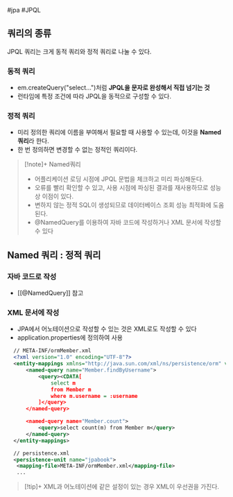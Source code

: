 #jpa #JPQL 

## 쿼리의 종류
JPQL 쿼리는 크게 동적 쿼리와 정적 쿼리로 나눌 수 있다.

### 동적 쿼리
+ em.createQuery("select...")처럼 **JPQL을 문자로 완성해서 직접 넘기는 것**
+ 런타임에 특정 조건에 따라 JPQL을 동적으로 구성할 수 있다.

### 정적 쿼리
+ 미리 정의한 쿼리에 이름을 부여해서 필요할 때 사용할 수 있는데, 이것을 **Named 쿼리**라 한다.
+ 한 번 정의하면 변경할 수 없는 정적인 쿼리이다.

> [!note]+ Named쿼리
> + 어플리케이션 로딩 시점에 JPQL 문법을 체크하고 미리 파싱해둔다.
> + 오류를 빨리 확인할 수 있고, 사용 시점에 파싱된 결과를 재사용하므로 성능상 이점이 있다.
> + 변하지 않는 정적 SQL이 생성되므로 데이터베이스 조회 성능 최적화에 도움된다.
> + @NamedQuery를 이용하여 자바 코드에 작성하거나 XML 문서에 작성할 수 있다

## Named 쿼리 : 정적 쿼리
### 자바 코드로 작성
+ [[@NamedQuery]] 참고

### XML 문서에 작성
+ JPA에서 어노테이션으로 작성할 수 있는 것은 XML로도 작성할 수 있다
+ application.properties에 정의하여 사용

```xml
  // META-INF/ormMember.xml
  <?xml version="1.0" encoding="UTF-8"?>
  <entity-mappings xmlns="http://java.sun.com/xml/ns/persistence/orm" version="2.1">
      <named-query name="Member.findByUsername">
          <query><CDATA[
              select m
              from Member m
              where m.username = :username
          ]</query>
      </named-query>

      <named-query name="Member.count">
          <query>select count(m) from Member m</query>
      </named-query>
  </entity-mappings>

  // persistence.xml
  <persistence-unit name="jpabook">
   <mapping-file>META-INF/ormMember.xml</mapping-file>
   ...
```

> [!tip]+ 
> XML과 어노테이션에 같은 설정이 있는 경우 XML이 우선권을 가진다.